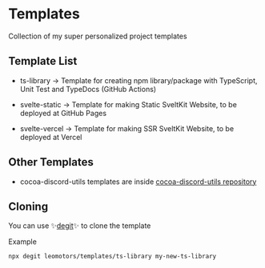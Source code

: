 # Templates

Collection of my super personalized project templates

## Template List

- ts-library -> Template for creating npm library/package with TypeScript, Unit Test and TypeDocs (GitHub Actions)

- svelte-static -> Template for making Static SveltKit Website, to be deployed at GitHub Pages

- svelte-vercel -> Template for making SSR SveltKit Website, to be deployed at Vercel

## Other Templates

- cocoa-discord-utils templates are inside [cocoa-discord-utils repository](https://github.com/Leomotors/cocoa-discord-utils#%EF%B8%8F-templates)

## Cloning

You can use ✨[degit](https://www.npmjs.com/package/degit)✨ to clone the template

Example

```bash
npx degit leomotors/templates/ts-library my-new-ts-library
```
